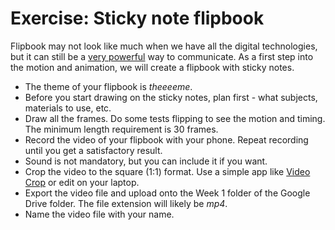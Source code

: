 # Exercise: Sticky note flipbook

Flipbook may not look like much when we have all the digital technologies, but it can still be a [very powerful](https://www.youtube.com/watch?v=k31oJu-6gDY) way to communicate. As a first step into the motion and animation, we will create a flipbook with sticky notes.

- The theme of your flipbook is *theeeeme*.
- Before you start drawing on the sticky notes, plan first - what subjects, materials to use, etc.
- Draw all the frames. Do some tests flipping to see the motion and timing. The minimum length requirement is 30 frames.
- Record the video of your flipbook with your phone. Repeat recording until you get a satisfactory result.
- Sound is not mandatory, but you can include it if you want.
- Crop the video to the square (1:1) format. Use a simple app like [Video Crop](https://itunes.apple.com/us/app/video-crop-remove-unwanted-areas/id819074891?mt=8) or edit on your laptop.
- Export the video file and upload onto the Week 1 folder of the Google Drive folder. The file extension will likely be *mp4*.
- Name the video file with your name.
